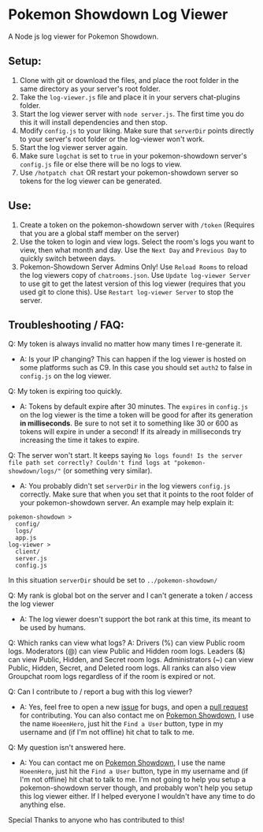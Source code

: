 Pokemon Showdown Log Viewer
========================================================================

A Node js log viewer for Pokemon Showdown.

Setup:
------------------------------------------------------------------------

1. Clone with git or download the files, and place the root folder in the same directory as your server's root folder.
2. Take the `log-viewer.js` file and place it in your servers chat-plugins folder.
3. Start the log viewer server with `node server.js`. The first time you do this it will install dependencies and then stop.
4. Modify `config.js` to your liking. Make sure that `serverDir` points directly to your server's root folder or the log-viewer won't work.
5. Start the log viewer server again.
6. Make sure `logchat` is set to `true` in your pokemon-showdown server's `config.js` file or else there will be no logs to view.
7. Use `/hotpatch chat` OR restart your pokemon-showdown server so tokens for the log viewer can be generated.

Use:
------------------------------------------------------------------------

1. Create a token on the pokemon-showdown server with `/token` (Requires that you are a global staff member on the server)
2. Use the token to login and view logs. Select the room's logs you want to view, then what month and day. Use the `Next Day` and `Previous Day` to quickly switch between days.
3. Pokemon-Showdown Server Admins Only! Use `Reload Rooms` to reload the log viewers copy of `chatrooms.json`. Use `Update log-viewer Server` to use git to get the latest version of this log viewer (requires that you used git to clone this). Use `Restart log-viewer Server` to stop the server.

Troubleshooting / FAQ:
------------------------------------------------------------------------

Q: My token is always invalid no matter how many times I re-generate it.
- A: Is your IP changing? This can happen if the log viewer is hosted on some platforms such as C9. In this case you should set `auth2` to false in `config.js` on the log viewer.

Q: My token is expiring too quickly.
- A: Tokens by default expire after 30 minutes. The `expires` in `config.js` on the log viewer is the time a token will be good for after its generation **in milliseconds**. Be sure to not set it to something like 30 or 600 as tokens will expire in under a second! If its already in milliseconds try increasing the time it takes to expire.

Q: The server won't start. It keeps saying `No logs found! Is the server file path set correctly? Couldn't find logs at "pokemon-showdown/logs/"` (or something very similar).
- A: You probably didn't set `serverDir` in the log viewers `config.js` correctly. Make sure that when you set that it points to the root folder of your pokemon-showdown server. An example may help explain it:
```
pokemon-showdown >
  config/
  logs/
  app.js
log-viewer >
  client/
  server.js
  config.js
```

In this situation `serverDir` should be set to `../pokemon-showdown/`

Q: My rank is global bot on the server and I can't generate a token / access the log viewer
- A: The log viewer doesn't support the bot rank at this time, its meant to be used by humans.

Q: Which ranks can view what logs?
A: Drivers (%) can view Public room logs. Moderators (@) can view Public and Hidden room logs. Leaders (&) can view Public, Hidden, and Secret room logs. Administrators (~) can view Public, Hidden, Secret, and Deleted room logs. All ranks can also view Groupchat room logs regardless of if the room is expired or not.

Q: Can I contribute to / report a bug with this log viewer?
- A: Yes, feel free to open a new [issue](https://github.com/HoeenCoder/PS-Log-Viewer/issues) for bugs, and open a [pull request](https://github.com/HoeenCoder/PS-Log-Viewer/pulls) for contributing. You can also contact me on [Pokemon Showdown](https://play.pokemonshowdown.com), I use the name `HoeenHero`, just hit the `Find a User` button, type in my username and (if I'm not offline) hit chat to talk to me.

Q: My question isn't answered here.
- A: You can contact me on [Pokemon Showdown](https://play.pokemonshowdown.com), I use the name `HoeenHero`, just hit the `Find a User` button, type in my username and (if I'm not offline) hit chat to talk to me. I'm not going to help you setup a pokemon-showdown server though, and probably won't help you setup this log viewer either. If I helped everyone I wouldn't have any time to do anything else.

Special Thanks to anyone who has contributed to this!
